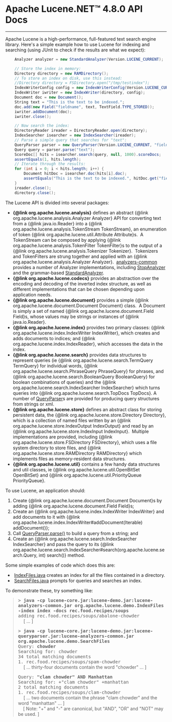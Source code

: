 Apache Lucene.NET&trade; 4.8.0 API Docs
===============

---------------

<!-- LUCENENET TODO: Create the packages table of contents ... manually? Post processor?  -->


Apache Lucene is a high-performance, full-featured text search engine library.
Here's a simple example how to use Lucene for indexing and searching (using JUnit
to check if the results are what we expect):


<!-- LUCENENET TODO: Convert this to .NET  -->
```csharp
    Analyzer analyzer = new StandardAnalyzer(Version.LUCENE_CURRENT);

    // Store the index in memory:
    Directory directory = new RAMDirectory();
    // To store an index on disk, use this instead:
    //Directory directory = FSDirectory.open("/tmp/testindex");
    IndexWriterConfig config = new IndexWriterConfig(Version.LUCENE_CURRENT, analyzer);
    IndexWriter iwriter = new IndexWriter(directory, config);
    Document doc = new Document();
    String text = "This is the text to be indexed.";
    doc.add(new Field("fieldname", text, TextField.TYPE_STORED));
    iwriter.addDocument(doc);
    iwriter.close();

    // Now search the index:
    DirectoryReader ireader = DirectoryReader.open(directory);
    IndexSearcher isearcher = new IndexSearcher(ireader);
    // Parse a simple query that searches for "text":
    QueryParser parser = new QueryParser(Version.LUCENE_CURRENT, "fieldname", analyzer);
    Query query = parser.parse("text");
    ScoreDoc[] hits = isearcher.search(query, null, 1000).scoreDocs;
    assertEquals(1, hits.length);
    // Iterate through the results:
    for (int i = 0; i < hits.length; i++) {
        Document hitDoc = isearcher.doc(hits[i].doc);
        assertEquals("This is the text to be indexed.", hitDoc.get("fieldname"));
    }
    ireader.close();
    directory.close();
```

The Lucene API is divided into several packages:

<!-- LUCENENET TODO: Fix links  -->

<ul>
<li>
<b>{@link org.apache.lucene.analysis}</b>
defines an abstract {@link org.apache.lucene.analysis.Analyzer Analyzer}
API for converting text from a {@link java.io.Reader}
into a {@link org.apache.lucene.analysis.TokenStream TokenStream},
an enumeration of token {@link org.apache.lucene.util.Attribute Attribute}s.&nbsp;
A TokenStream can be composed by applying {@link org.apache.lucene.analysis.TokenFilter TokenFilter}s
to the output of a {@link org.apache.lucene.analysis.Tokenizer Tokenizer}.&nbsp;
Tokenizers and TokenFilters are strung together and applied with an {@link org.apache.lucene.analysis.Analyzer Analyzer}.&nbsp;
<a href="../analyzers-common/overview-summary.html">analyzers-common</a> provides a number of Analyzer implementations, including 
<a href="../analyzers-common/org/apache/lucene/analysis/core/StopAnalyzer.html">StopAnalyzer</a>
and the grammar-based <a href="../analyzers-common/org/apache/lucene/analysis/standard/StandardAnalyzer.html">StandardAnalyzer</a>.</li>

<li>
<b>{@link org.apache.lucene.codecs}</b>
provides an abstraction over the encoding and decoding of the inverted index structure,
as well as different implementations that can be chosen depending upon application needs.

<li>
<b>{@link org.apache.lucene.document}</b>
provides a simple {@link org.apache.lucene.document.Document Document}
class.&nbsp; A Document is simply a set of named {@link org.apache.lucene.document.Field Field}s,
whose values may be strings or instances of {@link java.io.Reader}.</li>

<li>
<b>{@link org.apache.lucene.index}</b>
provides two primary classes: {@link org.apache.lucene.index.IndexWriter IndexWriter},
which creates and adds documents to indices; and {@link org.apache.lucene.index.IndexReader},
which accesses the data in the index.</li>

<li>
<b>{@link org.apache.lucene.search}</b>
provides data structures to represent queries (ie {@link org.apache.lucene.search.TermQuery TermQuery}
for individual words, {@link org.apache.lucene.search.PhraseQuery PhraseQuery} 
for phrases, and {@link org.apache.lucene.search.BooleanQuery BooleanQuery} 
for boolean combinations of queries) and the {@link org.apache.lucene.search.IndexSearcher IndexSearcher}
which turns queries into {@link org.apache.lucene.search.TopDocs TopDocs}.
A number of <a href="../queryparser/overview-summary.html">QueryParser</a>s are provided for producing
query structures from strings or xml.

<li>
<b>{@link org.apache.lucene.store}</b>
defines an abstract class for storing persistent data, the {@link org.apache.lucene.store.Directory Directory},
which is a collection of named files written by an {@link org.apache.lucene.store.IndexOutput IndexOutput}
and read by an {@link org.apache.lucene.store.IndexInput IndexInput}.&nbsp;
Multiple implementations are provided, including {@link org.apache.lucene.store.FSDirectory FSDirectory},
which uses a file system directory to store files, and {@link org.apache.lucene.store.RAMDirectory RAMDirectory}
which implements files as memory-resident data structures.</li>

<li>
<b>{@link org.apache.lucene.util}</b>
contains a few handy data structures and util classes, ie {@link org.apache.lucene.util.OpenBitSet OpenBitSet}
and {@link org.apache.lucene.util.PriorityQueue PriorityQueue}.</li>
</ul>
To use Lucene, an application should:
<ol>
<li>
Create {@link org.apache.lucene.document.Document Document}s by
adding
{@link org.apache.lucene.document.Field Field}s;</li>

<li>
Create an {@link org.apache.lucene.index.IndexWriter IndexWriter}
and add documents to it with {@link org.apache.lucene.index.IndexWriter#addDocument(Iterable) addDocument()};</li>

<li>
Call <a href="../queryparser/org/apache/lucene/queryparser/classic/QueryParserBase.html#parse(java.lang.String)">QueryParser.parse()</a>
to build a query from a string; and</li>

<li>
Create an {@link org.apache.lucene.search.IndexSearcher IndexSearcher}
and pass the query to its {@link org.apache.lucene.search.IndexSearcher#search(org.apache.lucene.search.Query, int) search()}
method.</li>
</ol>
Some simple examples of code which does this are:
<ul>
<li>
&nbsp;<a href="../demo/src-html/org/apache/lucene/demo/IndexFiles.html">IndexFiles.java</a> creates an
index for all the files contained in a directory.</li>

<li>
&nbsp;<a href="../demo/src-html/org/apache/lucene/demo/SearchFiles.html">SearchFiles.java</a> prompts for
queries and searches an index.</li>
</ul>

<!-- LUCENENET TODO: Fix this  -->

To demonstrate these, try something like:
<blockquote><tt>> <b>java -cp lucene-core.jar:lucene-demo.jar:lucene-analyzers-common.jar org.apache.lucene.demo.IndexFiles -index index -docs rec.food.recipes/soups</b></tt>
<br><tt>adding rec.food.recipes/soups/abalone-chowder</tt>
<br><tt>&nbsp; </tt>[ ... ]

<p><tt>> <b>java -cp lucene-core.jar:lucene-demo.jar:lucene-queryparser.jar:lucene-analyzers-common.jar org.apache.lucene.demo.SearchFiles</b></tt>
<br><tt>Query: <b>chowder</b></tt>
<br><tt>Searching for: chowder</tt>
<br><tt>34 total matching documents</tt>
<br><tt>1. rec.food.recipes/soups/spam-chowder</tt>
<br><tt>&nbsp; </tt>[ ... thirty-four documents contain the word "chowder" ... ]

<p><tt>Query: <b>"clam chowder" AND Manhattan</b></tt>
<br><tt>Searching for: +"clam chowder" +manhattan</tt>
<br><tt>2 total matching documents</tt>
<br><tt>1. rec.food.recipes/soups/clam-chowder</tt>
<br><tt>&nbsp; </tt>[ ... two documents contain the phrase "clam chowder"
and the word "manhattan" ... ]
<br>&nbsp;&nbsp;&nbsp; [ Note: "+" and "-" are canonical, but "AND", "OR"
and "NOT" may be used. ]</blockquote>
